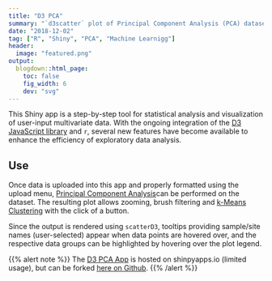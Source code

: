 ```yaml
---
title: "D3 PCA"
summary: "`d3scatter` plot of Principal Component Analysis (PCA) datasets"
date: "2018-12-02"
tag: ["R", "Shiny", "PCA", "Machine Learnigg"]
header:
  image: "featured.png"
output:
  blogdown::html_page:
    toc: false
    fig_width: 6
    dev: "svg"
---
```


This Shiny app is a step-by-step tool for statistical analysis and visualization of user-input multivariate data. With the ongoing integration of the [D3 JavaScript library](https://d3js.org) and `r`, several new features have become available to enhance the efficiency of exploratory data analysis.

## Use

Once data is uploaded into this app and properly formatted using the upload menu, [Principal Component Analysis](https://en.wikipedia.org/wiki/Principal_component_analysis)can be performed on the dataset. The resulting plot allows zooming, brush filtering and [k-Means Clustering](https://en.wikipedia.org/wiki/K-means_clustering) with the click of a button.

Since the output is rendered using `scatterD3`, tooltips providing sample/site names (user-selected) appear when data points are hovered over, and the respective data groups can be highlighted by hovering over the plot legend. 

{{% alert note %}}
The [D3 PCA App](https://scottstetkiewicz.shinyapps.io/d3-pca/) is hosted on shinpyapps.io (limited usage), but can be forked [here on Github](https://github.com/ScottStetkiewicz/D3-PCA).
{{% /alert %}}
